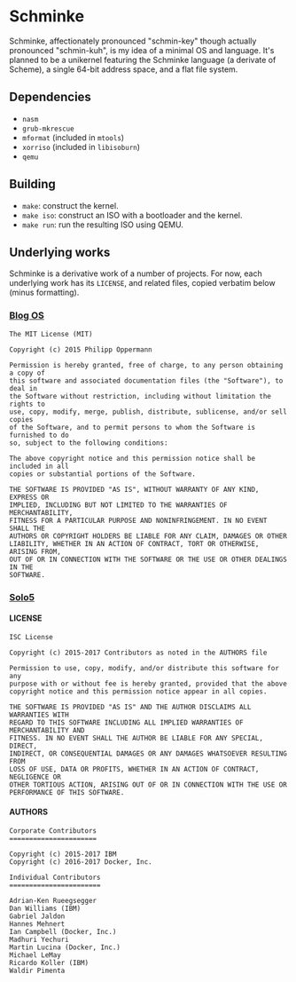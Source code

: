 # Schminke
Schminke, affectionately pronounced "schmin-key" though actually pronounced
"schmin-kuh", is my idea of a minimal OS and language. It's planned to be a
unikernel featuring the Schminke language (a derivate of Scheme), a single
64-bit address space, and a flat file system.

## Dependencies
* `nasm`
* `grub-mkrescue`
* `mformat` (included in `mtools`)
* `xorriso` (included in `libisoburn`)
* `qemu`

## Building
* `make`: construct the kernel.
* `make iso`: construct an ISO with a bootloader and the kernel.
* `make run`: run the resulting ISO using QEMU.

## Underlying works
Schminke is a derivative work of a number of projects. For now, each underlying
work has its `LICENSE`, and related files, copied verbatim below (minus
formatting).

### [Blog OS](https://github.com/phil-opp/blog_os)
```
The MIT License (MIT)

Copyright (c) 2015 Philipp Oppermann

Permission is hereby granted, free of charge, to any person obtaining a copy of
this software and associated documentation files (the "Software"), to deal in
the Software without restriction, including without limitation the rights to
use, copy, modify, merge, publish, distribute, sublicense, and/or sell copies
of the Software, and to permit persons to whom the Software is furnished to do
so, subject to the following conditions:

The above copyright notice and this permission notice shall be included in all
copies or substantial portions of the Software.

THE SOFTWARE IS PROVIDED "AS IS", WITHOUT WARRANTY OF ANY KIND, EXPRESS OR
IMPLIED, INCLUDING BUT NOT LIMITED TO THE WARRANTIES OF MERCHANTABILITY,
FITNESS FOR A PARTICULAR PURPOSE AND NONINFRINGEMENT. IN NO EVENT SHALL THE
AUTHORS OR COPYRIGHT HOLDERS BE LIABLE FOR ANY CLAIM, DAMAGES OR OTHER
LIABILITY, WHETHER IN AN ACTION OF CONTRACT, TORT OR OTHERWISE, ARISING FROM,
OUT OF OR IN CONNECTION WITH THE SOFTWARE OR THE USE OR OTHER DEALINGS IN THE
SOFTWARE.
```

### [Solo5](https://github.com/solo5/solo5)

#### LICENSE
```
ISC License

Copyright (c) 2015-2017 Contributors as noted in the AUTHORS file

Permission to use, copy, modify, and/or distribute this software for any
purpose with or without fee is hereby granted, provided that the above
copyright notice and this permission notice appear in all copies.

THE SOFTWARE IS PROVIDED "AS IS" AND THE AUTHOR DISCLAIMS ALL WARRANTIES WITH
REGARD TO THIS SOFTWARE INCLUDING ALL IMPLIED WARRANTIES OF MERCHANTABILITY AND
FITNESS. IN NO EVENT SHALL THE AUTHOR BE LIABLE FOR ANY SPECIAL, DIRECT,
INDIRECT, OR CONSEQUENTIAL DAMAGES OR ANY DAMAGES WHATSOEVER RESULTING FROM
LOSS OF USE, DATA OR PROFITS, WHETHER IN AN ACTION OF CONTRACT, NEGLIGENCE OR
OTHER TORTIOUS ACTION, ARISING OUT OF OR IN CONNECTION WITH THE USE OR
PERFORMANCE OF THIS SOFTWARE.
```

#### AUTHORS
```
Corporate Contributors
======================

Copyright (c) 2015-2017 IBM
Copyright (c) 2016-2017 Docker, Inc.

Individual Contributors
=======================

Adrian-Ken Rueegsegger
Dan Williams (IBM)
Gabriel Jaldon
Hannes Mehnert
Ian Campbell (Docker, Inc.)
Madhuri Yechuri
Martin Lucina (Docker, Inc.)
Michael LeMay
Ricardo Koller (IBM)
Waldir Pimenta
```

